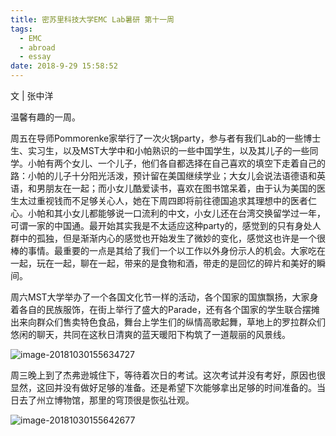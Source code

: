 ```yaml
---
title: 密苏里科技大学EMC Lab暑研 第十一周
tags:
  - EMC
  - abroad
  - essay
date: 2018-9-29 15:58:52
---
```



文 | 张中洋

温馨有趣的一周。

周五在导师Pommorenke家举行了一次火锅party，参与者有我们Lab的一些博士生、实习生，以及MST大学中和小帕熟识的一些中国学生，以及其儿子的一些同学。小帕有两个女儿、一个儿子，他们各自都选择在自己喜欢的填空下走着自己的路：小帕的儿子十分阳光活泼，预计留在美国继续学业；大女儿会说法语德语和英语，和男朋友在一起；而小女儿酷爱读书，喜欢在图书馆呆着，由于认为美国的医生太过重视钱而不足够关心人，她在下周四即将前往德国追求其理想中的医者仁心。小帕和其小女儿都能够说一口流利的中文，小女儿还在台湾交换留学过一年，可谓一家的中国通。最开始其实我是不太适应这种party的，感觉到的只有身处人群中的孤独，但是渐渐内心的感觉也开始发生了微妙的变化，感觉这也许是一个很棒的事情。最重要的一点是其给了我们一个以工作以外身份示人的机会。大家吃在一起，玩在一起，聊在一起，带来的是食物和酒，带走的是回忆的碎片和美好的瞬间。

<!-- more -->

周六MST大学举办了一个各国文化节一样的活动，各个国家的国旗飘扬，大家身着各自的民族服饰，在街上举行了盛大的Parade，还有各个国家的学生联合摆摊出来向群众们售卖特色食品，舞台上学生们的纵情高歌起舞，草地上的罗拉群众们悠闲的聊天，共同在这秋日清爽的蓝天暖阳下构筑了一道靓丽的风景线。 

![image-20181030155634727](006tNbRwgy1fwqb02u6o4j30de0a2qbs.jpg)

周三晚上到了杰弗逊城住下，等待着次日的考试。这次考试并没有考好，原因也很显然，这回并没有做好足够的准备。还是希望下次能够拿出足够的时间准备的。当日去了州立博物馆，那里的穹顶很是恢弘壮观。

![image-20181030155642677](006tNbRwgy1fwqb082jauj30de0a2gtn.jpg)